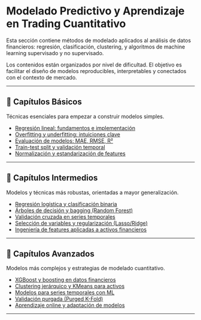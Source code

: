 # Modelado Predictivo y Aprendizaje en Trading Cuantitativo

Esta sección contiene métodos de modelado aplicados al análisis de datos financieros: regresión, clasificación, clustering, y algoritmos de machine learning supervisado y no supervisado.

Los contenidos están organizados por nivel de dificultad. El objetivo es facilitar el diseño de modelos reproducibles, interpretables y conectados con el contexto de mercado.

---

## 📗 Capítulos Básicos

Técnicas esenciales para empezar a construir modelos simples.

- [Regresión lineal: fundamentos e implementación](regresion_lineal.md)
- [Overfitting y underfitting: intuiciones clave](overfitting_underfitting.md)
- [Evaluación de modelos: MAE, RMSE, R²](metricas_regresion_basicas.md)
- [Train-test split y validación temporal](validacion_temporal_basica.md)
- [Normalización y estandarización de features](escalado_features.md)

---

## 📘 Capítulos Intermedios

Modelos y técnicas más robustas, orientadas a mayor generalización.

- [Regresión logística y clasificación binaria](regresion_logistica.md)
- [Árboles de decisión y bagging (Random Forest)](random_forest.md)
- [Validación cruzada en series temporales](crossvalidation_temporal.md)
- [Selección de variables y regularización (Lasso/Ridge)](regularizacion_lasso_ridge.md)
- [Ingeniería de features aplicadas a activos financieros](feature_engineering_finanzas.md)

---

## 📙 Capítulos Avanzados

Modelos más complejos y estrategias de modelado cuantitativo.

- [XGBoost y boosting en datos financieros](xgboost_finanzas.md)
- [Clustering jerárquico y KMeans para activos](clustering_activos.md)
- [Modelos para series temporales con ML](ml_series_temporales.md)
- [Validación purgada (Purged K-Fold)](purged_kfold.md)
- [Aprendizaje online y adaptación de modelos](aprendizaje_online.md)

---
